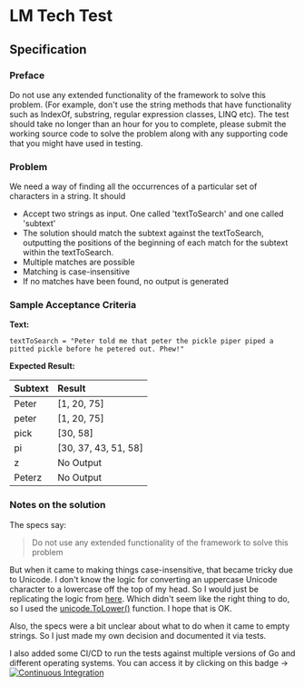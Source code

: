 # LM Tech Test

## Specification

### Preface

Do not use any extended functionality of the framework to solve this problem. (For example, don't use the string methods
that have functionality such as IndexOf, substring, regular expression classes, LINQ etc). The test should take no
longer than an hour for you to complete, please submit the working source code to solve the problem along with any
supporting code that you might have used in testing.

### Problem

We need a way of finding all the occurrences of a particular set of characters in a string. It should

* Accept two strings as input. One called 'textToSearch' and one called 'subtext'
* The solution should match the subtext against the textToSearch, outputting the positions of the beginning of each
  match for the subtext within the textToSearch.
* Multiple matches are possible
* Matching is case-insensitive
* If no matches have been found, no output is generated

### Sample Acceptance Criteria

**Text:**

`textToSearch = "Peter told me that peter the pickle piper piped a pitted pickle before he petered out. Phew!"`

**Expected Result:**

| Subtext    | Result               |
| -----------|:---------------------|
| Peter      | [1, 20, 75]          |
| peter      | [1, 20, 75]          |
| pick       | [30, 58]             |
| pi         | [30, 37, 43, 51, 58] |
| z          | No Output          |
| Peterz     | No Output          |

### Notes on the solution

The specs say:

> Do not use any extended functionality of the framework to solve this problem

But when it came to making things case-insensitive, that became tricky due to Unicode. I don't know the logic for
converting an uppercase Unicode character to a lowercase off the top of my head. So I would just be replicating the
logic from [here](https://go.googlesource.com/go/+/go1.16.3/src/unicode/letter.go#207). Which didn't seem like the right
thing to do, so I used the [unicode.ToLower()](https://pkg.go.dev/unicode#ToLower) function. I hope that is OK.

Also, the specs were a bit unclear about what to do when it came to empty strings. So I just made my own decision and
documented it via tests.

I also added some CI/CD to run the tests against multiple versions of Go and different operating systems. You can 
access it by clicking on this badge -> [![Continuous Integration](https://github.com/ebh/lm-tech-test/actions/workflows/ci.yml/badge.svg)](https://github.com/ebh/lm-tech-test/actions/workflows/ci.yml)
